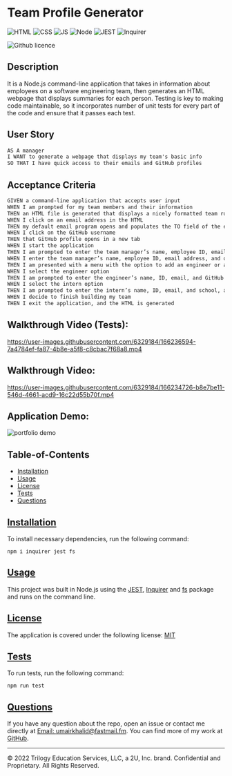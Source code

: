 # Team Profile Generator

![HTML](https://img.shields.io/badge/-HTML-red) ![CSS](https://img.shields.io/badge/-CSS-blue) ![JS](https://img.shields.io/badge/-JS-yellow) ![Node](https://img.shields.io/badge/-Node-brightgreen)
![JEST](https://img.shields.io/badge/-JEST-darkred) ![Inquirer](https://img.shields.io/badge/-Inquirer-pink)

![Github licence](https://img.shields.io/badge/license-MIT-blue)


## Description

It is a Node.js command-line application that takes in information about employees on a software engineering team, then generates an HTML webpage that displays summaries for each person. Testing is key to making code maintainable, so it incorporates number of unit tests for every part of the code and ensure that it passes each test.

## User Story

```md
AS A manager
I WANT to generate a webpage that displays my team's basic info
SO THAT I have quick access to their emails and GitHub profiles
```

## Acceptance Criteria

```md
GIVEN a command-line application that accepts user input
WHEN I am prompted for my team members and their information
THEN an HTML file is generated that displays a nicely formatted team roster based on user input
WHEN I click on an email address in the HTML
THEN my default email program opens and populates the TO field of the email with the address
WHEN I click on the GitHub username
THEN that GitHub profile opens in a new tab
WHEN I start the application
THEN I am prompted to enter the team manager’s name, employee ID, email address, and office number
WHEN I enter the team manager’s name, employee ID, email address, and office number
THEN I am presented with a menu with the option to add an engineer or an intern or to finish building my team
WHEN I select the engineer option
THEN I am prompted to enter the engineer’s name, ID, email, and GitHub username, and I am taken back to the menu
WHEN I select the intern option
THEN I am prompted to enter the intern’s name, ID, email, and school, and I am taken back to the menu
WHEN I decide to finish building my team
THEN I exit the application, and the HTML is generated
```
## Walkthrough Video (Tests):

https://user-images.githubusercontent.com/6329184/166236594-7a4784ef-fa87-4b8e-a5f8-c8cbac7f68a8.mp4

## Walkthrough Video:

https://user-images.githubusercontent.com/6329184/166234726-b8e7be11-546d-4661-acd9-16c22d55b70f.mp4

## Application Demo:

![portfolio demo](./dist/demo.gif)


## Table-of-Contents
* [Installation](#installation)
* [Usage](#usage)
* [License](#license)
* [Tests](#tests)
* [Questions](#questions)

## [Installation](#table-of-contents)
To install necessary dependencies, run the following command:

```
npm i inquirer jest fs
```

## [Usage](#table-of-contents)
This project was built in Node.js using the [JEST](), [Inquirer]() and [fs]() package and runs on the command line.

## [License](#table-of-contents)
The application is covered under the following license: [MIT](https://choosealicense.com/licenses/mit/)

## [Tests](#table-of-contents)
To run tests, run the following command:

```
npm run test
```

## [Questions](#table-of-contents)
If you have any question about the repo, open an issue or contact me directly at [Email: umairkhalid@fastmail.fm](mailto:umairkhalid@fastmail.fm).
You can find more of my work at [GitHub](https://github.com/umairkhalid).

---
© 2022 Trilogy Education Services, LLC, a 2U, Inc. brand. Confidential and Proprietary. All Rights Reserved.
